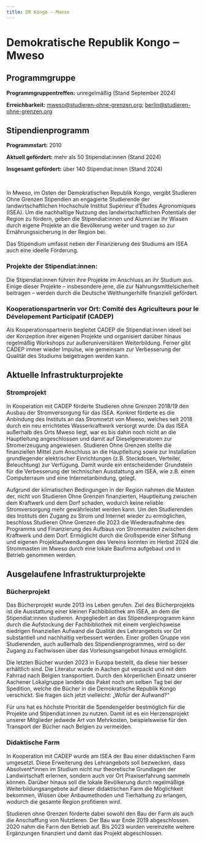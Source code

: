 ```yaml
---
title: DR Kongo ‒ Mweso
---
```


# Demokratische Republik Kongo ‒ Mweso

## Programmgruppe
**Programmgruppentreffen:** unregelmäßig (Stand September 2024)

**Erreichbarkeit:** mweso@studieren-ohne-grenzen.org; berlin@studieren-ohne-grenzen.org

## Stipendienprogramm 

**Programmstart:** 2010

**Aktuell gefördert:** mehr als 50 Stipendiat:innen (Stand 2024)

**Insgesamt gefördert:** über 140 Stipendiat:innen (Stand 2024) 

<br>

In Mweso, im Osten der Demokratischen Republik Kongo, vergibt Studieren Ohne Grenzen Stipendien an engagierte Studierende der landwirtschaftlichen Hochschule Institut Supérieur d’Études Agronomiques (ISEA). Um die nachhaltige Nutzung des landwirtschaftlichen Potentials der Region zu fördern, geben die Stipendiat:innen und Alumni:ae ihr Wissen durch eigene Projekte an die Bevölkerung weiter und tragen so zur Ernährungssicherung in der Region bei. 

Das Stipendium umfasst neben der Finanzierung des Studiums am ISEA auch eine ideelle Förderung.

### Projekte der Stipendiat:innen:
Die Stipendiat:innen führen ihre Projekte im Anschluss an ihr Studium aus. Einige dieser Projekte – insbesondere jene, die zur Nahrungsmittelsicherheit beitragen – werden durch die Deutsche Welthungerhilfe finanziell gefördert. 

### Kooperationspartnerin vor Ort: Comité des Agriculteurs pour le Dévelopement Participatif (CADEP)
Als Kooperationspartnerin begleitet CADEP die Stipendiat:innen ideell bei der Konzeption ihrer eigenen Projekte und organisiert darüber hinaus regelmäßig Workshops zur außeruniversitären Weiterbildung. Ferner gibt CADEP immer wieder Impulse, wie gemeinsam zur Verbesserung der Qualität des Studiums beigetragen werden kann.

## Aktuelle Infrastrukturprojekte

### Stromprojekt
In Kooperation mit CADEP förderte Studieren ohne Grenzen 2018/19 den Ausbau der Stromversorgung für das ISEA. Konkret förderte es die Anbindung des Instituts an das Stromnetzt von Mweso, welches seit 2018 durch ein neu errichtetes Wasserkraftwerk versorgt wurde. Da das ISEA außerhalb des Orts Mweso liegt, war es bis dahin noch nicht an die Hauptleitung angeschlossen und damit auf Dieselgeneratoren zur Stromerzeugung angewiesen. Studieren Ohne Grenzen stellte die finanziellen Mittel zum Anschluss an die Hauptleitung sowie zur Installation grundlegender elektrischer Einrichtungen (z.B. Steckdosen, Verteiler, Beleuchtung) zur Verfügung. Damit wurde ein entscheidender Grundstein für die Verbesserung der technischen Ausstattung am ISEA, wie z.B. einen Computerraum und eine Internetanbindung, gelegt. 

Aufgrund der klimatischen Bedingungen in der Region nahmen die Masten der, nicht von Studieren Ohne Grenzen finanzierten, Hauptleitung zwischen dem Kraftwerk und dem Dorf schaden, wodurch keine reliable Stromversorgung mehr gewährleistet werden kann. Um den Studierenden des Instituts den Zugang zu Strom und Internet wieder zu ermöglichen, beschloss Studieren Ohne Grenzen die 2023 die Wiederaufnahme des Programms und Finanzierung des Aufbaus von Strommasten zwischen dem Kraftwerk und dem Dorf. Ermöglicht durch die Großspende einer Stiftung und eigenen Projektaufwendungen des Vereins konnten im Herbst 2024 die Strommasten im Mweso durch eine lokale Baufirma aufgebaut und in Betrieb genommen werden. 

## Ausgelaufene Infrastrukturprojekte

### Bücherprojekt
Das Bücherprojekt wurde 2013 ins Leben gerufen. Ziel des Bücherprojekts ist die Ausstattung einer kleinen Fachbibliothek am ISEA, an dem die Stipendiat:innen studieren. Angegliedert an das Stipendienprogramm kann durch die Aufstockung der Fachbibliothek mit einem vergleichsweise niedrigen finanziellen Aufwand die Qualität des Lehrangebots vor Ort substantiell und nachhaltig verbessert werden. Einer großen Gruppe von Studierenden, auch außerhalb des Stipendienprogrammes, wird so der Zugang zu Fachwissen über das Vorlesungsangebot hinaus ermöglicht.

Die letzten Bücher wurden 2023 in Europa bestellt, da diese hier besser erhältlich sind. Die Literatur wurde in Aachen gut verpackt und mit dem Fahrrad nach Belgien transportiert. Durch den körperlichen Einsatz unserer Aachener Lokalgruppe landete das Paket noch am selben Tag bei der Spedition, welche die Bücher in die Demokratische Republik Kongo verschickt.
Sie fragen sich jetzt vielleicht: „Wofür der Aufwand?“

Für uns hat es höchste Priorität die Spendengelder bestmöglich für die Projekte und Stipendiat:innen zu nutzen. Damit ist es ein Herzensprojekt unserer Mitglieder jedwede Art von Mehrkosten, beispielsweise für den Transport der Bücher nach Belgien zu vermeiden.

### Didaktische Farm
In Kooperation mit CADEP wurde am ISEA der Bau einer didaktischen Farm umgesetzt. Diese Erweiterung des Lehrangebots soll bezwecken, dass Absolvent*innen im Studium nicht nur theoretische Grundlagen der Landwirtschaft erlernen, sondern auch vor Ort Praxiserfahrung sammeln können. Darüber hinaus soll die lokale Bevölkerung durch regelmäßige Weiterbildungsangebote auf dieser didaktischen Farm die Möglichkeit bekommen, Wissen über Anbaumethoden und Tierhaltung zu erlangen, wodurch die gesamte Region profitieren wird.

Studieren ohne Grenzen förderte dabei sowohl den Bau der Farm als auch die Anschaffung von Nutztieren. Der Bau war Ende 2019 abgeschlossen. 2020 nahm die Farm den Betrieb auf. Bis 2023 wurden vereinzelte weitere Ergänzungen finanziert und damit das Projekt abgeschlossen.

